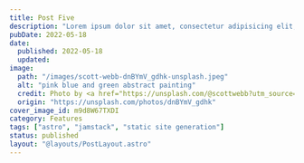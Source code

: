 ```yaml
---
title: Post Five
description: "Lorem ipsum dolor sit amet, consectetur adipisicing elit, sed do eiusmod tempor incididunt ut labore et dolore magna aliqua."
pubDate: 2022-05-18
date: 
  published: 2022-05-18
  updated:
image:
  path: "/images/scott-webb-dnBYmV_gdhk-unsplash.jpeg"
  alt: "pink blue and green abstract painting"
  credit: Photo by <a href="https://unsplash.com/@scottwebb?utm_source=unsplash&utm_medium=referral&utm_content=creditCopyText">Scott Webb</a> on <a href="https://unsplash.com/@scottwebb?utm_source=unsplash&utm_medium=referral&utm_content=creditCopyText">Unsplash</a>
  origin: "https://unsplash.com/photos/dnBYmV_gdhk"
cover_image_id: m9d8W67TXDI
category: Features
tags: ["astro", "jamstack", "static site generation"]
status: published
layout: "@layouts/PostLayout.astro"
---
```

